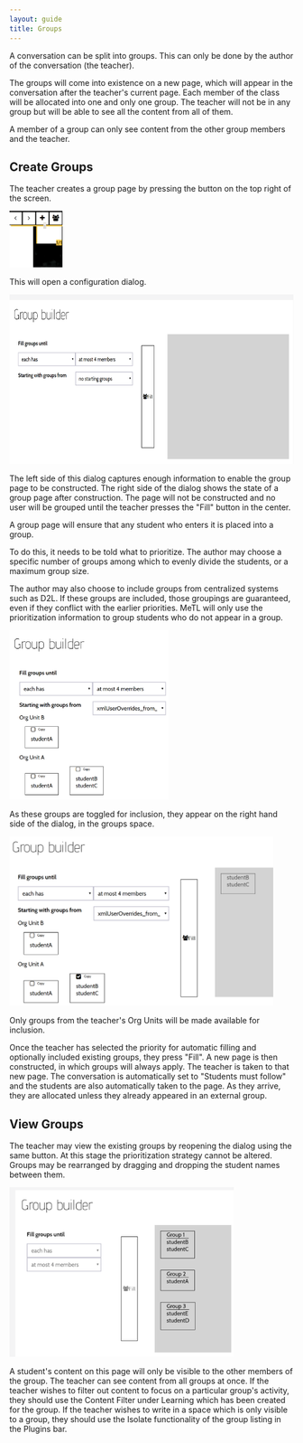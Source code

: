 ```yaml
---
layout: guide
title: Groups
---
```


A conversation can be split into groups.  This can only be done by the author of the conversation (the teacher).

The groups will come into existence on a new page, which will appear in the conversation after the teacher's current page.  Each member of the class will be allocated into one and only one group.  The teacher will not be in any group but will be able to see all the content from all of them.

A member of a group can only see content from the other group members and the teacher.

## Create Groups

The teacher creates a group page by pressing the button on the top right of the screen.

<img src="images/guide-group-start.png" alt="The button to add a Group slide" height="100"/>

This will open a configuration dialog.

<img src="images/guide-group-configure.png" alt="The configuration dialog" height="300"/>

The left side of this dialog captures enough information to enable the group page to be constructed.  The right side of the dialog shows the state of a group page after construction.  The page will not be constructed and no user will be grouped until the teacher presses the "Fill" button in the center.

A group page will ensure that any student who enters it is placed into a group.

To do this, it needs to be told what to prioritize.  The author may choose a specific number of groups among which to evenly divide the students, or a maximum group size. 

The author may also choose to include groups from centralized systems such as D2L.  If these groups are included, those groupings are guaranteed, even if they conflict with the earlier priorities.  MeTL will only use the prioritization information to group students who do not appear in a group.  

<img src="images/guide-group-configure-external.png" alt="The configuration dialog with groups open" height="300"/>

As these groups are toggled for inclusion, they appear on the right hand side of the dialog, in the groups space.

<img src="images/guide-group-configure-external-selected.png" alt="The configuration dialog with groups open and a group selected" height="300"/>

Only groups from the teacher's Org Units will be made available for inclusion.

Once the teacher has selected the priority for automatic filling and optionally included existing groups, they press "Fill".  A new page is then constructed, in which groups will always apply.  The teacher is taken to that new page.  The conversation is automatically set to "Students must follow" and the students are also automatically taken to the page.  As they arrive, they are allocated unless they already appeared in an external group.

## View Groups

The teacher may view the existing groups by reopening the dialog using the same button.  At this stage the prioritization strategy cannot be altered.  Groups may be rearranged by dragging and dropping the student names between them.

<img src="images/guide-group-running.png" alt="The configuration dialog with groups open and a group selected" height="300"/>

A student's content on this page will only be visible to the other members of the group.  The teacher can see content from all groups at once.  If the teacher wishes to filter out content to focus on a particular group's activity, they should use the Content Filter under Learning which has been created for the group.  If the teacher wishes to write in a space which is only visible to a group, they should use the Isolate functionality of the group listing in the Plugins bar.